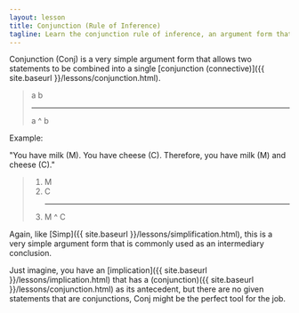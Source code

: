 ```yaml
---
layout: lesson
title: Conjunction (Rule of Inference)
tagline: Learn the conjunction rule of inference, an argument form that allows you to combine two given statements into a single conjunction.
---
```


Conjunction (Conj) is a very simple argument form that allows two statements to be combined into a single [conjunction (connective)]({{ site.baseurl }}/lessons/conjunction.html). 

> a
> b
> <hr>
> a ^ b

Example:

"You have milk (M). You have cheese (C). Therefore, you have milk (M) and cheese (C)."

> 1. M
> 2. C
    <hr>
> 3. M ^ C

Again, like [Simp]({{ site.baseurl }}/lessons/simplification.html), this is a very simple argument form that is commonly used as an intermediary conclusion.

Just imagine, you have an [implication]({{ site.baseurl }}/lessons/implication.html) that has a (conjunction)({{ site.baseurl }}/lessons/conjunction.html) as its antecedent, but there are no given statements that are conjunctions, Conj might be the perfect tool for the job.